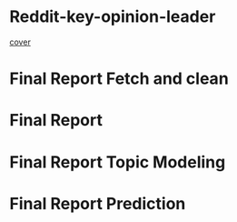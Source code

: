 # Reddit-key-opinion-leader
[cover](img/cover.png)

# Final Report Fetch and clean
# Final Report
# Final Report Topic Modeling
# Final Report Prediction
